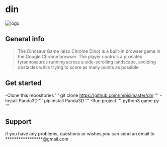 # din

![logo](https://cs13.pikabu.ru/post_img/big/2019/12/08/6/1575798317170245275.png)

## General info
>The Dinosaur Game (also Chrome Dino) is a built-in browser game in the Google Chrome browser. 
The player controls a pixelated tyrannosaurus running across a side-scrolling landscape, 
avoiding obstacles while trying to score as many points as possible.

## Get started
-Clone this repositories
'''
git clone https://github.com/impisimaster/din
'''
-Install Panda3D
'''
pip install Panda3D
'''
-Run project
'''
python3 game.py
'''

## Support
if you have any problems, questions or wishes,you can send an email to *****************@gmail.com
